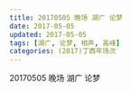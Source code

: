 ```yaml
---
title: 20170505 晚场 湖广 论梦
date: 2017-05-05
updated: 2017-05-05
tags: [湖广, 论梦, 相声, 高峰] 
categories: (2017)丁酉年场次 
---
```

20170505 晚场 湖广 论梦